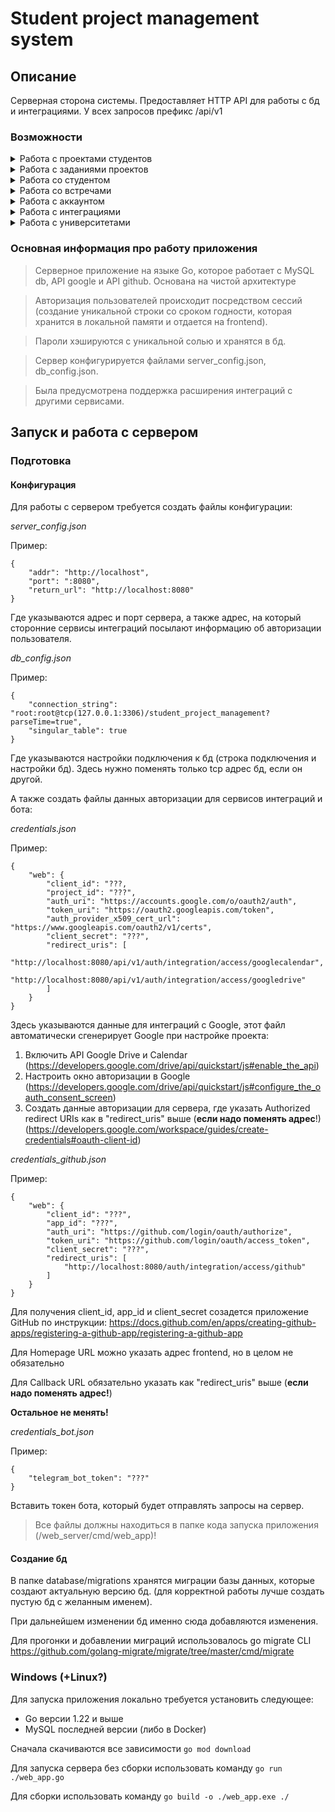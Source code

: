 # Student project management system

## Описание 

Серверная сторона системы. Предоставляет HTTP API для работы с бд и интеграциями. У всех запросов префикс /api/v1

### Возможности

<details>
<summary>Работа с проектами студентов</summary>
<br>

* Создание проекта
* Просмотр проекта
* Просмотр списка проектов (+ фильтрация по статусу)
* Изменение проекта
* Сбор статистики проекта
* Внесение оценок за проект + отзыв руководителя
* Просмотр коммитов проекта (интеграция github)
* Получение списка статусов и стадий проекта (для frontend)

</details>

<details>
<summary>Работа с заданиями проектов</summary>
<br>

* Создание задания
* Просмотр заданий
* Изменение задания
* Получение списка статусов заданий (для frontend)

</details>

<details>
<summary>Работа со студентом</summary>
<br>

* Создание студента
* Просмотр студента

</details>


<details>
<summary>Работа со встречами</summary>
<br>

* Создание встречи
* Просмотр встреч с фильтрацией по времени начала
* Получение списка статуса встреч (для frontend)

</details>


<details>
<summary>Работа с аккаунтом</summary>
<br>

* Вход
* Регистрация
* Выход
* Вход через бота (без ввода пароля) 
* Просмотр профиля
* Просмотр интеграций профиля
* Обновление сессии
* Проверка актуальности сессии

</details>


<details>
<summary>Работа с интеграциями</summary>
<br>

* Получение ссылки для авторизации (для google drive, calendar, github)
* Маршруты для авторизации OAuth 2.0
* Получение списка планировщиков (при подключенной интеграции)
* Установка планировщика для создания там событий

</details>

<details>
<summary>Работа с университетами</summary>
<br>

* Получение списка образовательных программ университета

</details>

### Основная информация про работу приложения

>  Серверное приложение на языке Go, которое работает с MySQL db, API google и API github. Основана на чистой архитектуре

> Авторизация пользователей происходит посредством сессий (создание уникальной строки со сроком годности, которая хранится в локальной памяти и отдается на frontend). 

> Пароли хэшируются с уникальной солью и хранятся в бд. 

> Сервер конфигурируется файлами server_config.json, db_config.json. 

> Была предусмотрена поддержка расширения интеграций с другими сервисами.

## Запуск и работа с сервером

### Подготовка 

#### Конфигурация

Для работы с сервером требуется создать файлы конфигурации:

*server_config.json*

Пример:

```
{
    "addr": "http://localhost",
    "port": ":8080",
    "return_url": "http://localhost:8080"
}
```

Где указываются адрес и порт сервера, а также адрес, на который сторонние сервисы интеграций посылают информацию об авторизации пользователя.

*db_config.json*

Пример:

```
{
    "connection_string": "root:root@tcp(127.0.0.1:3306)/student_project_management?parseTime=true",
    "singular_table": true
}
```

Где указываются настройки подключения к бд (строка подключения и настройки бд). Здесь нужно поменять только tcp адрес бд, если он другой.

А также создать файлы данных авторизации для сервисов интеграций и бота:

*credentials.json* 

Пример: 

```
{
    "web": {
        "client_id": "???,
        "project_id": "???",
        "auth_uri": "https://accounts.google.com/o/oauth2/auth",
        "token_uri": "https://oauth2.googleapis.com/token",
        "auth_provider_x509_cert_url": "https://www.googleapis.com/oauth2/v1/certs",
        "client_secret": "???",
        "redirect_uris": [
            "http://localhost:8080/api/v1/auth/integration/access/googlecalendar",
            "http://localhost:8080/api/v1/auth/integration/access/googledrive"
        ]
    }
}
```
Здесь указываются данные для интеграций с Google, этот файл автоматически сгенерирует Google при настройке проекта:

1. Включить API Google Drive и Calendar (https://developers.google.com/drive/api/quickstart/js#enable_the_api)
2. Настроить окно авторизации в Google (https://developers.google.com/drive/api/quickstart/js#configure_the_oauth_consent_screen)
3. Создать данные авторизации для сервера, где указать Authorized redirect URIs как в "redirect_uris" выше (**если надо поменять адрес**!) (https://developers.google.com/workspace/guides/create-credentials#oauth-client-id)

*credentials_github.json*

Пример:

```
{
    "web": {
        "client_id": "???",
        "app_id": "???",
        "auth_uri": "https://github.com/login/oauth/authorize",
        "token_uri": "https://github.com/login/oauth/access_token",
        "client_secret": "???",
        "redirect_uris": [
            "http://localhost:8080/auth/integration/access/github"
        ]
    }
}
```

Для получения client_id, app_id и client_secret созадется приложение GitHub по инструкции: https://docs.github.com/en/apps/creating-github-apps/registering-a-github-app/registering-a-github-app

Для Homepage URL можно указать адрес frontend, но в целом не обязательно

Для Callback URL обязательно указать как "redirect_uris" выше (**если надо поменять адрес!**) 

**Остальное не менять!**

*credentials_bot.json*

Пример:

```
{
    "telegram_bot_token": "???"
}
```

Вставить токен бота, который будет отправлять запросы на сервер.

> Все файлы должны находиться в папке кода запуска приложения (/web_server/cmd/web_app)!

#### Создание бд

В папке database/migrations хранятся миграции базы данных, которые создают актуальную версию бд. (для корректной работы лучше создать пустую бд с желанным именем).

При дальнейшем изменении бд именно сюда добавляются изменения.

Для прогонки и добавлении миграций использовалось go migrate CLI https://github.com/golang-migrate/migrate/tree/master/cmd/migrate 

### Windows (+Linux?)

Для запуска приложения локально требуется установить следующее: 
* Go версии 1.22 и выше
* MySQL последней версии (либо в Docker)
  
Сначала скачиваются все зависимости `go mod download`

Для запуска сервера без сборки использовать команду `go run ./web_app.go`

Для сборки использовать команду `go build -o ./web_app.exe ./`

